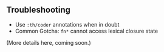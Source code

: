 ## Troubleshooting

* Use `:th/coder` annotations when in doubt
* Common Gotcha: `fn*` cannot access lexical closure state

(More details here, coming soon.)